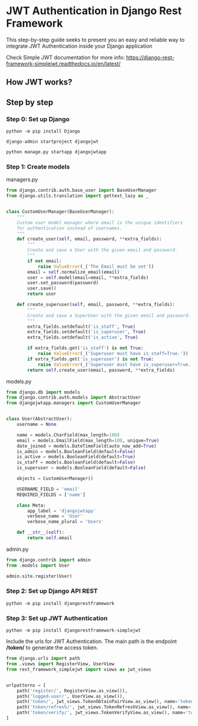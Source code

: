 # JWT Authentication in Django Rest Framework

This step-by-step guide seeks to present you an easy and reliable way to integrate JWT Authentication inside your Django application

Check Simple JWT documentation for more info: https://django-rest-framework-simplejwt.readthedocs.io/en/latest/ 

## How JWT works?

## Step by step

### Step 0: Set up Django

```console
python -m pip install Django
```
```console
django-admin startproject djangojwt
```
```console
python manage.py startapp djangojwtapp
```

### Step 1: Create models

managers.py
```python
from django.contrib.auth.base_user import BaseUserManager
from django.utils.translation import gettext_lazy as _


class CustomUserManager(BaseUserManager):
    """
    Custom user model manager where email is the unique identifiers
    for authentication instead of usernames.
    """
    def create_user(self, email, password, **extra_fields):
        """
        Create and save a User with the given email and password.
        """
        if not email:
            raise ValueError(_('The Email must be set'))
        email = self.normalize_email(email)
        user = self.model(email=email, **extra_fields)
        user.set_password(password)
        user.save()
        return user

    def create_superuser(self, email, password, **extra_fields):
        """
        Create and save a SuperUser with the given email and password.
        """
        extra_fields.setdefault('is_staff', True)
        extra_fields.setdefault('is_superuser', True)
        extra_fields.setdefault('is_active', True)

        if extra_fields.get('is_staff') is not True:
            raise ValueError(_('Superuser must have is_staff=True.'))
        if extra_fields.get('is_superuser') is not True:
            raise ValueError(_('Superuser must have is_superuser=True.'))
        return self.create_user(email, password, **extra_fields)

```


models.py
```python
from django.db import models
from django.contrib.auth.models import AbstractUser
from djangojwtapp.managers import CustomUserManager


class User(AbstractUser):
    username = None

    name = models.CharField(max_length=100)
    email = models.EmailField(max_length=100, unique=True)
    date_joined = models.DateTimeField(auto_now_add=True)
    is_admin = models.BooleanField(default=False)
    is_active = models.BooleanField(default=True)
    is_staff = models.BooleanField(default=False)
    is_superuser = models.BooleanField(default=False)

    objects = CustomUserManager()

    USERNAME_FIELD = 'email'
    REQUIRED_FIELDS = ['name']

    class Meta:
        app_label = 'djangojwtapp'
        verbose_name = 'User'
        verbose_name_plural = 'Users'

    def __str__(self):
        return self.email
```
admin.py
```python
from django.contrib import admin
from .models import User

admin.site.register(User)

```

### Step 2: Set up Django API REST

```console
python -m pip install djangorestframework
```

### Step 3: Set up JWT Authentication

```console
python -m pip install djangorestframework-simplejwt
```
Include the urls for JWT Authentication. The main path is the endpoint **/token/** to generate the access token.

```python
from django.urls import path
from .views import RegisterView, UserView
from rest_framework_simplejwt import views as jwt_views


urlpatterns = [
    path('register/', RegisterView.as_view()),
    path('logged-user/', UserView.as_view()),
    path('token/', jwt_views.TokenObtainPairView.as_view(), name='token_obtain_pair'),
    path('token/refresh/', jwt_views.TokenRefreshView.as_view(), name='token_refresh'),
    path('token/verify/', jwt_views.TokenVerifyView.as_view(), name='token_verify'),
]
```
